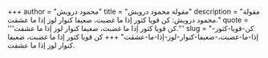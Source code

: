 +++
author = "محمود درويش"
title = "مقولة محمود درويش"
description = "مقولة محمود درويش: كن قويا كثور إذا ما غضبت، ضعيفا كنوار لوز إذا ما عشقت."
quote = '''كن قويا كثور إذا ما غضبت، ضعيفا كنوار لوز إذا ما عشقت.'''
slug = "كن-قويا-كثور-إذا-ما-غضبت،-ضعيفا-كنوار-لوز-إذا-ما-عشقت"
+++
كن قويا كثور إذا ما غضبت، ضعيفا كنوار لوز إذا ما عشقت.
